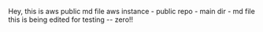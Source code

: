 Hey, this is aws public md file
aws instance - public repo - main dir - md file
this is being edited for testing -- zero!!
